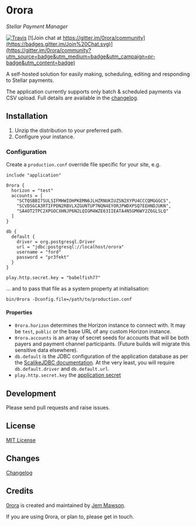 # 0rora

_Stellar Payment Manager_

[![Travis](https://travis-ci.org/0rora/0rora.svg?branch=master)](https://travis-ci.org/0rora/0rora)
[![Join chat at https://gitter.im/0rora/community](https://badges.gitter.im/Join%20Chat.svg)](https://gitter.im/0rora/community?utm_source=badge&utm_medium=badge&utm_campaign=pr-badge&utm_content=badge)

A self-hosted solution for easily making, scheduling, editing and responding to Stellar payments.

The application currently supports only batch & scheduled payments via CSV upload. Full details are available in the 
[changelog](CHANGELOG.md).


## Installation

1. Unzip the distribution to your preferred path.
2. Configure your instance.

### Configuration

Create a `production.conf` override file specific for your site, e.g.

```hocon
include "application"

0rora {
  horizon = "test"
  accounts = [
    "SCTQSBBI7SULSIFMHWIOHPKEMN6JLHZRNUKIUZSN2XYPU4CCCQMGGGCS",
    "SCVD5GCA3RTIFPDN2RBVLXZGUNTUP7NQN4EYORJPWDXPSQ7EEHNDJUKN",
    "SA4OT2TPC2XPGOCXHNJP6N2LQIGM4WZE63IIEATA4N5GM6WY2Z6GLSLQ"
  ]
}

db {
  default {
    driver = org.postgresql.Driver
    url = "jdbc:postgresql://localhost/orora"
    username = "ford"
    password = "pr3fekt"
  }
}

play.http.secret.key = "babelfish77"
```

... and to pass that file as a system property at initialisation:

`bin/0rora -Dconfig.file=/path/to/production.conf`


#### Properties

- `0rora.horizon` determines the Horizon instance to connect with. It may be `test`, `public` or the base URL of any 
    custom Horizon instance. 
- `0rora.accounts` is an array of secret seeds for accounts that will be both payers and payment channel participants.
    (Future builds will migrate this sensitive data elsewhere).
- `db.default` is the JDBC configuration of the application database as per the [ScalikeJDBC documentation](http://scalikejdbc.org/documentation/configuration.html#scalikejdbc-config).
    At the very least, you will require `db.default.driver` and `db.default.url`.
- `play.http.secret.key` the [application secret](https://www.playframework.com/documentation/2.7.x/ApplicationSecret)


## Development

Please send pull requests and raise issues.

## License

[MIT License](LICENSE.txt)

## Changes

[Changelog](CHANGELOG.md)

## Credits

[0rora](https://0rora.com/) is created and maintained by [Jem Mawson](https://keybase.io/jem).

If you are using 0rora, or plan to, please get in touch. 
